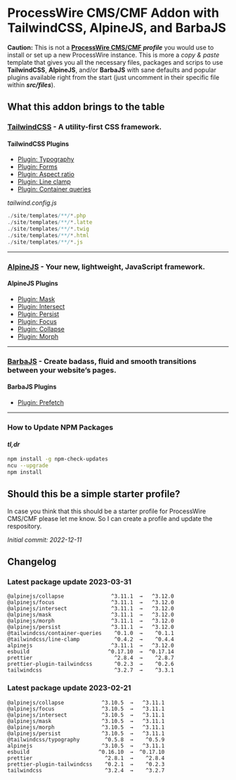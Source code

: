 # ProcessWire CMS/CMF Addon with TailwindCSS, AlpineJS, and BarbaJS

**Caution:** This is not a **[ProcessWire CMS/CMF](https://processwire.com/) _profile_** you would use to install or set up a new ProcessWire instance. This is more a _copy & paste_ template that gives you all the necessary files, packages and scrips to use **TailwindCSS**, **AlpineJS**, and/or **BarbaJS** with sane defaults and popular plugins available right from the start (just uncomment in their specific file within _**src/files**_).

## What this addon brings to the table

### [TailwindCSS](https://tailwindcss.com/) - A utility-first CSS framework.

#### TailwindCSS Plugins

- [Plugin: Typography](https://tailwindcss.com/docs/typography-plugin)
- [Plugin: Forms](https://github.com/tailwindlabs/tailwindcss-forms)
- [Plugin: Aspect ratio](https://github.com/tailwindlabs/tailwindcss-aspect-ratio)
- [Plugin: Line clamp](https://github.com/tailwindlabs/tailwindcss-line-clamp)
- [Plugin: Container queries](https://github.com/tailwindlabs/tailwindcss-container-queries)

_tailwind.config.js_

```js
./site/templates/**/*.php
./site/templates/**/*.latte
./site/templates/**/*.twig
./site/templates/**/*.html
./site/templates/**/*.js
```

---

### [AlpineJS](https://alpinejs.dev/) - Your new, lightweight, JavaScript framework.

#### AlpineJS Plugins

- [Plugin: Mask](https://alpinejs.dev/plugins/mask)
- [Plugin: Intersect](https://alpinejs.dev/plugins/intersect)
- [Plugin: Persist](https://alpinejs.dev/plugins/persist)
- [Plugin: Focus](https://alpinejs.dev/plugins/focus)
- [Plugin: Collapse](https://alpinejs.dev/plugins/collapse)
- [Plugin: Morph](https://alpinejs.dev/plugins/morph)

---

### [BarbaJS](https://barba.js.org/) - Create badass, fluid and smooth transitions between your website’s pages.

#### BarbaJS Plugins

- [Plugin: Prefetch](https://barba.js.org/docs/plugins/prefetch/)

---

### How to Update NPM Packages

#### _tl,dr_

```sh
npm install -g npm-check-updates
ncu --upgrade
npm install
```

## Should this be a simple starter profile?

In case you think that this should be a starter profile for ProcessWire CMS/CMF please let me know. So I can create a profile and update the respository.

_Initial commit: 2022-12-11_

## Changelog

### Latest package update 2023-03-31

```
@alpinejs/collapse               ^3.11.1  →   ^3.12.0
@alpinejs/focus                  ^3.11.1  →   ^3.12.0
@alpinejs/intersect              ^3.11.1  →   ^3.12.0
@alpinejs/mask                   ^3.11.1  →   ^3.12.0
@alpinejs/morph                  ^3.11.1  →   ^3.12.0
@alpinejs/persist                ^3.11.1  →   ^3.12.0
@tailwindcss/container-queries    ^0.1.0  →    ^0.1.1
@tailwindcss/line-clamp           ^0.4.2  →    ^0.4.4
alpinejs                         ^3.11.1  →   ^3.12.0
esbuild                         ^0.17.10  →  ^0.17.14
prettier                          ^2.8.4  →    ^2.8.7
prettier-plugin-tailwindcss       ^0.2.3  →    ^0.2.6
tailwindcss                       ^3.2.7  →    ^3.3.1
```

### Latest package update 2023-02-21

```
@alpinejs/collapse            ^3.10.5  →   ^3.11.1
@alpinejs/focus               ^3.10.5  →   ^3.11.1
@alpinejs/intersect           ^3.10.5  →   ^3.11.1
@alpinejs/mask                ^3.10.5  →   ^3.11.1
@alpinejs/morph               ^3.10.5  →   ^3.11.1
@alpinejs/persist             ^3.10.5  →   ^3.11.1
@tailwindcss/typography        ^0.5.8  →    ^0.5.9
alpinejs                      ^3.10.5  →   ^3.11.1
esbuild                      ^0.16.10  →  ^0.17.10
prettier                       ^2.8.1  →    ^2.8.4
prettier-plugin-tailwindcss    ^0.2.1  →    ^0.2.3
tailwindcss                    ^3.2.4  →    ^3.2.7
```
